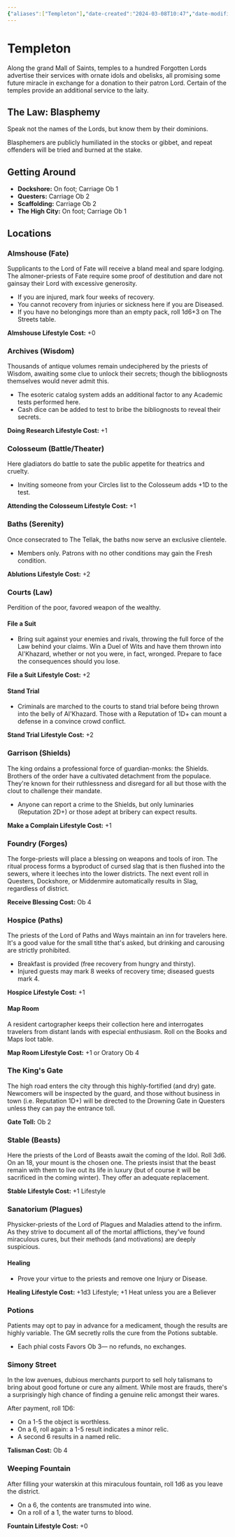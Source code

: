 ```yaml
---
{"aliases":["Templeton"],"date-created":"2024-03-08T10:47","date-modified":"2024-04-09T17:03","dg-publish":true,"tags":["moonrise"],"title":"Templeton","dg-path":"moonrise/Templeton.md","permalink":"/moonrise/templeton/","dgPassFrontmatter":true}
---
```



# Templeton

Along the grand Mall of Saints, temples to a hundred Forgotten Lords advertise their services with ornate idols and obelisks, all promising some future miracle in exchange for a donation to their patron Lord. Certain of the temples provide an additional service to the laity.

## The Law: Blasphemy

Speak not the names of the Lords, but know them by their dominions. 

Blasphemers are publicly humiliated in the stocks or gibbet, and repeat offenders will be tried and burned at the stake.

## Getting Around

- **Dockshore:** On foot; Carriage Ob 1
- **Questers:** Carriage Ob 2
- **Scaffolding:** Carriage Ob 2
- **The High City:** On foot; Carriage Ob 1

## Locations

### Almshouse (Fate)

Supplicants to the Lord of Fate will receive a bland meal and spare lodging. The almoner-priests of Fate require some proof of destitution and dare not gainsay their Lord with excessive generosity.

- If you are injured, mark four weeks of recovery. 
- You cannot recovery from injuries or sickness here if you are Diseased.
- If you have no belongings more than an empty pack, roll 1d6+3 on The Streets table. 

**Almshouse Lifestyle Cost:** +0

### Archives (Wisdom)

Thousands of antique volumes remain undeciphered by the priests of Wisdom, awaiting some clue to unlock their secrets; though the bibliognosts themselves would never admit this.

- The esoteric catalog system adds an additional factor to any Academic tests performed here. 
- Cash dice can be added to test to bribe the bibliognosts to reveal their secrets. 

**Doing Research Lifestyle Cost:** +1

### Colosseum (Battle/Theater) 

Here gladiators do battle to sate the public appetite for theatrics and cruelty.

- Inviting someone from your Circles list to the Colosseum adds +1D to the test.

**Attending the Colosseum Lifestyle Cost:** +1

### Baths (Serenity)

Once consecrated to The Tellak, the baths now serve an exclusive clientele.

- Members only. Patrons with no other conditions may gain the Fresh condition. 

**Ablutions Lifestyle Cost:** +2

### Courts (Law)

Perdition of the poor, favored weapon of the wealthy.

#### File a Suit

- Bring suit against your enemies and rivals, throwing the full force of the Law behind your claims. Win a Duel of Wits and have them thrown into Al'Khazard, whether or not you were, in fact, wronged. Prepare to face the consequences should you lose.

**File a Suit Lifestyle Cost:** +2

#### Stand Trial

- Criminals are marched to the courts to stand trial before being thrown into the belly of Al'Khazard. Those with a Reputation of 1D+ can mount a defense in a convince crowd conflict.

**Stand Trial Lifestyle Cost:** +2

### Garrison (Shields)

The king ordains a professional force of guardian-monks: the Shields. Brothers of the order have a cultivated detachment from the populace. They're known for their ruthlessness and disregard for all but those with the clout to challenge their mandate.

- Anyone can report a crime to the Shields, but only luminaries (Reputation 2D+) or those adept at bribery can expect results. 

**Make a Complain Lifestyle Cost:** +1

### Foundry (Forges) 

The forge-priests will place a blessing on weapons and tools of iron. The ritual process forms a byproduct of cursed slag that is then flushed into the sewers, where it leeches into the lower districts. The next event roll in Questers, Dockshore, or Middenmire automatically results in Slag, regardless of district.

**Receive Blessing Cost:** Ob 4

### Hospice (Paths)

The priests of the Lord of Paths and Ways maintain an inn for travelers here. It's a good value for the small tithe that's asked, but drinking and carousing are strictly prohibited. 

- Breakfast is provided (free recovery from hungry and thirsty). 
- Injured guests may mark 8 weeks of recovery time; diseased guests mark 4.  

**Hospice Lifestyle Cost:** +1

#### Map Room

A resident cartographer keeps their collection here and interrogates travelers from distant lands with especial enthusiasm. Roll on the Books and Maps loot table. 

**Map Room Lifestyle Cost:** +1 or Oratory Ob 4

### The King's Gate

The high road enters the city through this highly-fortified (and dry) gate. Newcomers will be inspected by the guard, and those without business in town (i.e. Reputation 1D+) will be directed to the Drowning Gate in Questers unless they can pay the entrance toll. 

**Gate Toll:** Ob 2

### Stable (Beasts)

Here the priests of the Lord of Beasts await the coming of the Idol. Roll 3d6. On an 18, your mount is the chosen one. The priests insist that the beast remain with them to live out its life in luxury (but of course it will be sacrificed in the coming winter). They offer an adequate replacement. 

**Stable Lifestyle Cost:** +1 Lifestyle

### Sanatorium (Plagues)

Physicker-priests of the Lord of Plagues and Maladies attend to the infirm. As they strive to document all of the mortal afflictions, they've found miraculous cures, but their methods (and motivations) are deeply suspicious.

#### Healing

- Prove your virtue to the priests and remove one Injury or Disease. 

**Healing Lifestyle Cost:** +1d3 Lifestyle; +1 Heat unless you are a Believer

### Potions

Patients may opt to pay in advance for a medicament, though the results are highly variable. The GM secretly rolls the cure from the Potions subtable. 

- Each phial costs Favors Ob 3— no refunds, no exchanges.

### Simony Street

In the low avenues, dubious merchants purport to sell holy talismans to bring about good fortune or cure any ailment. While most are frauds, there's a surprisingly high chance of finding a genuine relic amongst their wares.

After payment, roll 1D6: 

- On a 1-5 the object is worthless. 
- On a 6, roll again: a 1-5 result indicates a minor relic. 
- A second 6 results in a named relic. 

**Talisman Cost:** Ob 4

### Weeping Fountain

After filling your waterskin at this miraculous fountain, roll 1d6 as you leave the district. 

- On a 6, the contents are transmuted into wine. 
- On a roll of a 1, the water turns to blood. 

**Fountain Lifestyle Cost:** +0
